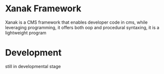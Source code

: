 # Xanak Framework

Xanak is a CMS framework that enables developer code in cms, while leveraging programming, it offers both oop and procedural syntaxing, it is a lightweight program

# Development

still in developmental stage
